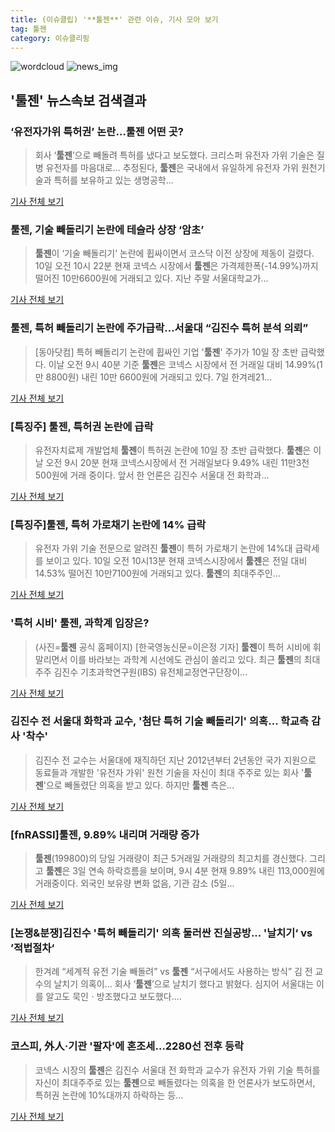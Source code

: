 ```yaml
---
title: (이슈클립) '**툴젠**' 관련 이슈, 기사 모아 보기
tag: 툴젠
category: 이슈클리핑
---
```

![wordcloud](https://s3.ap-northeast-2.amazonaws.com/lyrics101-wordcloud/2018-09-10-1536553254.png)
![news_img](https://user-images.githubusercontent.com/42597476/44507050-1206f400-a6e4-11e8-8d98-7ffbfebb353f.png)
## **'**툴젠**'** 뉴스속보 검색결과
### ‘유전자가위 특허권’ 논란…**툴젠** 어떤 곳?

>회사 ‘**툴젠**’으로 빼돌려 특허를 냈다고 보도했다. 크리스퍼 유전자 가위 기술은 질병 유전자를 마음대로... 추정된다, **툴젠**은 국내에서 유일하게 유전자 가위 원천기술과 특허를 보유하고 있는 생명공학...

<a href="http://news.heraldcorp.com/view.php?ud=20180910000063" target="_blank">기사 전체 보기</a>

### **툴젠**, 기술 빼돌리기 논란에 테슬라 상장 ‘암초’

>**툴젠**이 ‘기술 빼돌리기’ 논란에 휩싸이면서 코스닥 이전 상장에 제동이 걸렸다. 10일 오전 10시 22분 현재 코넥스 시장에서 **툴젠**은 가격제한폭(-14.99%)까지 떨어진 10만6600원에 거래되고 있다. 지난 주말 서울대학교가...

<a href="http://biz.chosun.com/site/data/html_dir/2018/09/10/2018091000889.html" target="_blank">기사 전체 보기</a>

### **툴젠**, 특허 빼돌리기 논란에 주가급락…서울대 “김진수 특허 분석 의뢰”

>[동아닷컴] 특허 빼돌리기 논란에 휩싸인 기업 '**툴젠**' 주가가 10일 장 초반 급락했다. 이날 오전 9시 40분 기준 **툴젠**은 코넥스 시장에서 전 거래일 대비 14.99%(1만 8800원) 내린 10만 6600원에 거래되고 있다. 7일 한겨레21...

<a href="http://news.donga.com/3/all/20180910/91908708/2" target="_blank">기사 전체 보기</a>

### [특징주] **툴젠**, 특허권 논란에 급락

>유전자치료제 개발업체 **툴젠**이 특허권 논란에 10일 장 초반 급락했다. **툴젠**은 이날 오전 9시 20분 현재 코넥스시장에서 전 거래일보다 9.49% 내린 11만3천500원에 거래 중이다. 앞서 한 언론은 김진수 서울대 전 화학과...

<a href="http://app.yonhapnews.co.kr/YNA/Basic/SNS/r.aspx?c=AKR20180910031100008&did=1195m" target="_blank">기사 전체 보기</a>

### [특징주]**툴젠**, 특허 가로채기 논란에 14% 급락

>유전자 가위 기술 전문으로 알려진 **툴젠**이 특허 가로채기 논란에 14%대 급락세를 보이고 있다. 10일 오전 10시13분 현재 코넥스시장에서 **툴젠**은 전일 대비 14.53% 떨어진 10만7100원에 거래되고 있다. **툴젠**의 최대주주인...

<a href="http://www.newsway.co.kr/news/view?tp=1&ud=2018091010153567637" target="_blank">기사 전체 보기</a>

### '특허 시비' **툴젠**, 과학계 입장은?

>(사진=**툴젠** 공식 홈페이지) [한국영농신문=이은정 기자] **툴젠**이 특허 시비에 휘말리면서 이를 바라보는 과학계 시선에도 관심이 쏠리고 있다. 최근 **툴젠**의 최대주주 김진수 기초과학연구원(IBS) 유전체교정연구단장이...

<a href="http://www.youngnong.co.kr/news/articleView.html?idxno=15751" target="_blank">기사 전체 보기</a>

### 김진수 전 서울대 화학과 교수, '첨단 특허 기술 빼돌리기' 의혹… 학교측 감사 '착수'

>김진수 전 교수는 서울대에 재직하던 지난 2012년부터 2년동안 국가 지원으로 동료들과 개발한 '유전자 가위' 원천 기술을 자신이 최대 주주로 있는 회사 '**툴젠**'으로 빼돌렸단 의혹을 받고 있다. 하지만 **툴젠** 측은...

<a href="http://www.enewstoday.co.kr/news/articleView.html?idxno=1229778" target="_blank">기사 전체 보기</a>

### [fnRASSI]**툴젠**, 9.89% 내리며 거래량 증가

>**툴젠**(199800)의 당일 거래량이 최근 5거래일 거래량의 최고치를 경신했다. 그리고 **툴젠**은 3일 연속 하락흐름을 보이며, 9시 4분 현재 9.89% 내린 113,000원에 거래중이다. 외국인 보유량 변화 없음, 기관 감소 (5일...

<a href="http://www.fnnews.com/news/201809100905530549" target="_blank">기사 전체 보기</a>

### [논쟁&분쟁]김진수 '특허 빼돌리기' 의혹 둘러싼 진실공방... '날치기‘ vs ’적법절차‘

>한겨례 “세계적 유전 기술 빼돌려” vs **툴젠** “서구에서도 사용하는 방식” 김 전 교수의 날치기 의혹이... 회사 ‘**툴젠**’으로 날치기 했다고 밝혔다. 심지어 서울대는 이를 알고도 묵인ㆍ방조했다고 보도했다....

<a href="http://www.sporbiz.co.kr/news/articleView.html?idxno=271010" target="_blank">기사 전체 보기</a>

### 코스피, 外人·기관 '팔자'에 혼조세…2280선 전후 등락

>코넥스 시장의 **툴젠**은 김진수 서울대 전 화학과 교수가 유전자 가위 기술 특허를 자신이 최대주주로 있는 **툴젠**으로 빼돌렸다는 의혹을 한 언론사가 보도하면서, 특허권 논란에 10%대까지 하락하는 등...

<a href="http://www.seoulfn.com/news/articleView.html?idxno=319146" target="_blank">기사 전체 보기</a>


